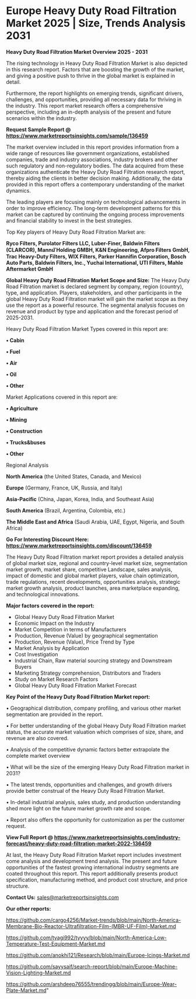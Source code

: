  # Europe Heavy Duty Road Filtration Market 2025 | Size, Trends Analysis 2031

<Strong> Heavy Duty Road Filtration Market Overview 2025 - 2031</strong>

The rising technology in Heavy Duty Road Filtration Market is also depicted in this research report. Factors that are boosting the growth of the market, and giving a positive push to thrive in the global market is explained in detail.

Furthermore, the report highlights on emerging trends, significant drivers, challenges, and opportunities, providing all necessary data for thriving in the industry. This report market research offers a comprehensive perspective, including an in-depth analysis of the present and future scenarios within the industry.

<strong>Request Sample Report @ <a href=https://www.marketreportsinsights.com/sample/136459>https://www.marketreportsinsights.com/sample/136459</a></strong>

The market overview included in this report provides information from a wide range of resources like government organizations, established companies, trade and industry associations, industry brokers and other such regulatory and non-regulatory bodies. The data acquired from these organizations authenticate the Heavy Duty Road Filtration research report, thereby aiding the clients in better decision making. Additionally, the data provided in this report offers a contemporary understanding of the market dynamics.

The leading players are focusing mainly on technological advancements in order to improve efficiency. The long-term development patterns for this market can be captured by continuing the ongoing process improvements and financial stability to invest in the best strategies.

Top Key players of Heavy Duty Road Filtration Market are:

<strong>Ryco Filters, Purolator Filters LLC, Luber-Finer, Baldwin Filters (CLARCOR), Mannứꙺ Holding GMBH, K&N Engineering, Afpro Filters GmbH, Trac Heavy-Duty Filters, WIX Filters, Parker Hannifin Corporation, Bosch Auto Parts, Baldwin Filters, Inc., Yuchai International, UTI Filters, Mahle Aftermarket GmbH</strong>

<strong><b>Global Heavy Duty Road Filtration Market Scope and Size:</b></strong>
The Heavy Duty Road Filtration market is declared segment by company, region (country), type, and application. Players, stakeholders, and other participants in the global Heavy Duty Road Filtration market will gain the market scope as they use the report as a powerful resource. The segmental analysis focuses on revenue and product by type and application and the forecast period of 2025-2031.

Heavy Duty Road Filtration Market Types covered in this report are:

<strong>• Cabin

• Fuel

• Air

• Oil

• Other</strong>

Market Applications covered in this report are:

<strong>• Agriculture

• Mining

• Construction

• Trucks&buses

• Other</strong> 

Regional Analysis

<strong>North America</strong> (the United States, Canada, and Mexico)

<strong>Europe</strong> (Germany, France, UK, Russia, and Italy)

<strong>Asia-Pacific</strong> (China, Japan, Korea, India, and Southeast Asia)

<strong>South America</strong> (Brazil, Argentina, Colombia, etc.)

<strong>The Middle East and Africa</strong> (Saudi Arabia, UAE, Egypt, Nigeria, and South Africa)

<strong>Go For Interesting Discount Here: <a href=https://www.marketreportsinsights.com/discount/136459>https://www.marketreportsinsights.com/discount/136459</a></strong>

The Heavy Duty Road Filtration market report provides a detailed analysis of global market size, regional and country-level market size, segmentation market growth, market share, competitive Landscape, sales analysis, impact of domestic and global market players, value chain optimization, trade regulations, recent developments, opportunities analysis, strategic market growth analysis, product launches, area marketplace expanding, and technological innovations.

<strong><b>Major factors covered in the report:</b></strong>
<ul>
  <li>Global Heavy Duty Road Filtration Market </li>
  <li>Economic Impact on the Industry</li>
  <li>Market Competition in terms of Manufacturers</li>
  <li>Production, Revenue (Value) by geographical segmentation</li>
  <li>Production, Revenue (Value), Price Trend by Type</li>
  <li>Market Analysis by Application</li>
  <li>Cost Investigation</li>
  <li>Industrial Chain, Raw material sourcing strategy and Downstream Buyers</li>
  <li>Marketing Strategy comprehension, Distributors and Traders</li>
  <li>Study on Market Research Factors</li>
  <li>Global Heavy Duty Road Filtration Market Forecast</li>
</ul>

<strong><b>Key Point of the Heavy Duty Road Filtration Market report:</b></strong>

• Geographical distribution, company profiling, and various other market segmentation are provided in the report.

• For better understanding of the global Heavy Duty Road Filtration market status, the accurate market valuation which comprises of size, share, and revenue are also covered.

• Analysis of the competitive dynamic factors better extrapolate the complete market overview

• What will be the size of the emerging Heavy Duty Road Filtration market in 2031?

• The latest trends, opportunities and challenges, and growth drivers provide better construal of the Heavy Duty Road Filtration Market.

• In-detail industrial analysis, sales study, and production understanding shed more light on the future market growth rate and scope.

• Report also offers the opportunity for customization as per the customer request.

<strong><b>View Full Report @ <a href=https://www.marketreportsinsights.com/industry-forecast/heavy-duty-road-filtration-market-2022-136459>https://www.marketreportsinsights.com/industry-forecast/heavy-duty-road-filtration-market-2022-136459</a></b></strong>


At last, the Heavy Duty Road Filtration Market report includes investment come analysis and development trend analysis. The present and future opportunities of the fastest growing international industry segments are coated throughout this report. This report additionally presents product specification, manufacturing method, and product cost structure, and price structure.

<strong>Contact Us:</strong>
sales@marketreportsinsights.com

<strong>Our other reports:</strong>

<a href=https://github.com/cargo4256/Market-trends/blob/main/North-America-Membrane-Bio-Reactor-Ultrafiltration-Film-(MBR-UF-Film)-Market.md>https://github.com/cargo4256/Market-trends/blob/main/North-America-Membrane-Bio-Reactor-Ultrafiltration-Film-(MBR-UF-Film)-Market.md</a>

<a href=https://github.com/tyagi992/tyyyy/blob/main/North-America-Low-Temperature-Test-Equipment-Market.md>https://github.com/tyagi992/tyyyy/blob/main/North-America-Low-Temperature-Test-Equipment-Market.md</a>

<a href=https://github.com/anokhi121/Research/blob/main/Europe-Icings-Market.md>https://github.com/anokhi121/Research/blob/main/Europe-Icings-Market.md</a>

<a href=https://github.com/sayysaif/search-report/blob/main/Europe-Machine-Vision-Lighting-Market.md>https://github.com/sayysaif/search-report/blob/main/Europe-Machine-Vision-Lighting-Market.md</a>

<a href=https://github.com/arshdeep76555/trendingg/blob/main/Europe-Wear-Plate-Market.md>https://github.com/arshdeep76555/trendingg/blob/main/Europe-Wear-Plate-Market.md</a>"
